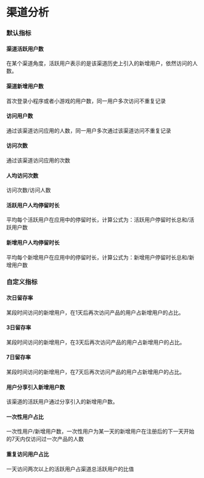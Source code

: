 # 渠道分析

### **默认指标**

#### 渠道活跃用户数

在某个渠道角度，活跃用户表示的是该渠道历史上引入的新增用户，依然访问的人数。

#### 渠道新增用户数

首次登录小程序或者小游戏的用户数，同一用户多次访问不重复记录

#### 访问用户数

通过该渠道访问应用的人数，同一用户多次通过该渠道访问不重复记录

#### 访问次数

通过该渠道访问应用的次数

#### 人均访问次数

访问次数/访问人数

#### 活跃用户人均停留时长

平均每个活跃用户在应用中的停留时长，计算公式为：活跃用户停留时长总和/活跃用户数

#### 新增用户人均停留时长

平均每个新增用户在应用中的停留时长，计算公式为：新增用户停留时长总和/新增用户数



### **自定义指标**

#### 次日留存率

某段时间访问的新增用户，在1天后再次访问产品的用户占新增用户的占比。

#### 3日留存率

某段时间访问的新增用户，在3天后再次访问产品的用户占新增用户的占比。

#### 7日留存率

某段时间访问的新增用户，在7天后再次访问产品的用户占新增用户的占比。

#### 用户分享引入新增用户数

该渠道的活跃用户通过分享引入的新增用户数。

#### 一次性用户占比

一次性用户/新增用户数，一次性用户为某一天的新增用户在注册后的下一天开始的7天内仅访问过一次产品的人数

#### 重复访问用户占比

一天访问两次以上的活跃用户占渠道总活跃用户的比值

